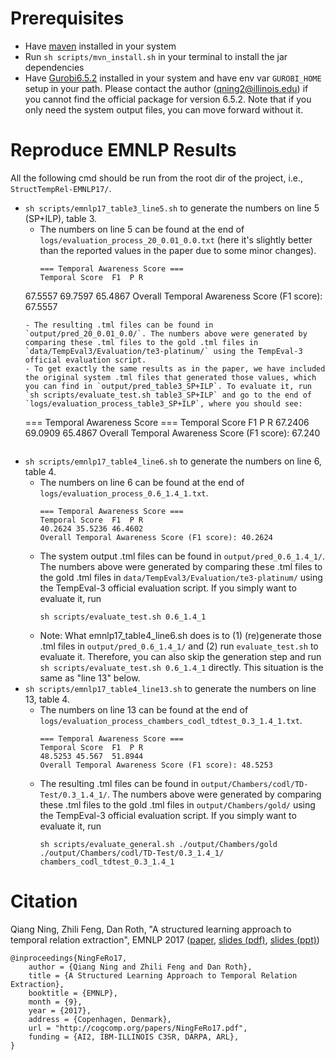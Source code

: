 # Prerequisites
- Have [maven](https://maven.apache.org/install.html) installed in your system
- Run `sh scripts/mvn_install.sh` in your terminal to install the jar dependencies
- Have [Gurobi6.5.2](http://www.gurobi.com/downloads/gurobi-optimizer) installed in your system and have env var `GUROBI_HOME` setup in your path. Please contact the author (qning2@illinois.edu) if you cannot find the official package for version 6.5.2. Note that if you only need the system output files, you can move forward without it.

# Reproduce EMNLP Results
All the following cmd should be run from the root dir of the project, i.e., `StructTempRel-EMNLP17/`.
- `sh scripts/emnlp17_table3_line5.sh` to generate the numbers on line 5 (SP+ILP), table 3.
  - The numbers on line 5 can be found at the end of `logs/evaluation_process_20_0.01_0.0.txt` (here it's slightly better than the reported values in the paper due to some minor changes).
    ```
    === Temporal Awareness Score ===
    Temporal Score  F1  P R
  67.5557 69.7597 65.4867 
    Overall Temporal Awareness Score (F1 score): 67.5557
    ```
  - The resulting .tml files can be found in `output/pred_20_0.01_0.0/`. The numbers above were generated by comparing these .tml files to the gold .tml files in `data/TempEval3/Evaluation/te3-platinum/` using the TempEval-3 official evaluation script.
  - To get exactly the same results as in the paper, we have included the original system .tml files that generated those values, which you can find in `output/pred_table3_SP+ILP`. To evaluate it, run `sh scripts/evaluate_test.sh table3_SP+ILP` and go to the end of `logs/evaluation_process_table3_SP+ILP`, where you should see:
    ```
    === Temporal Awareness Score ===
    Temporal Score  F1  P R
    67.2406 69.0909 65.4867 
    Overall Temporal Awareness Score (F1 score): 67.240
    ```
- `sh scripts/emnlp17_table4_line6.sh` to generate the numbers on line 6, table 4.
  - The numbers on line 6 can be found at the end of `logs/evaluation_process_0.6_1.4_1.txt`.
    ```
    === Temporal Awareness Score ===
    Temporal Score  F1  P R
    40.2624 35.5236 46.4602 
    Overall Temporal Awareness Score (F1 score): 40.2624
    ```
  - The system output .tml files can be found in `output/pred_0.6_1.4_1/`. The numbers above were generated by comparing these .tml files to the gold .tml files in `data/TempEval3/Evaluation/te3-platinum/` using the TempEval-3 official evaluation script. If you simply want to evaluate it, run
    ```
    sh scripts/evaluate_test.sh 0.6_1.4_1
    ```
  - Note: What emnlp17_table4_line6.sh does is to (1) (re)generate those .tml files in `output/pred_0.6_1.4_1/` and (2) run `evaluate_test.sh` to evaluate it. Therefore, you can also skip the generation step and run `sh scripts/evaluate_test.sh 0.6_1.4_1` directly. This situation is the same as "line 13" below.
- `sh scripts/emnlp17_table4_line13.sh` to generate the numbers on line 13, table 4.
  - The numbers on line 13 can be found at the end of `logs/evaluation_process_chambers_codl_tdtest_0.3_1.4_1.txt`.
    ```
    === Temporal Awareness Score ===
    Temporal Score  F1  P R
    48.5253 45.567  51.8944 
    Overall Temporal Awareness Score (F1 score): 48.5253
    ```
  - The resulting .tml files can be found in `output/Chambers/codl/TD-Test/0.3_1.4_1/`. The numbers above were generated by comparing these .tml files to the gold .tml files in `output/Chambers/gold/` using the TempEval-3 official evaluation script. If you simply want to evaluate it, run
    ```
    sh scripts/evaluate_general.sh ./output/Chambers/gold ./output/Chambers/codl/TD-Test/0.3_1.4_1/ chambers_codl_tdtest_0.3_1.4_1
    ```
# Citation
Qiang Ning, Zhili Feng, Dan Roth, "A structured learning approach to temporal relation extraction", EMNLP 2017 ([paper](http://cogcomp.org/papers/NingFeRo17.pdf), [slides (pdf)](http://qning2.web.engr.illinois.edu/papers/EMNLP-17-presentation-final.pdf), [slides (ppt)](http://cogcomp.org/files/presentations/EMNLP-17-presentation-final.pptx))

```
@inproceedings{NingFeRo17,
    author = {Qiang Ning and Zhili Feng and Dan Roth},
    title = {A Structured Learning Approach to Temporal Relation Extraction},
    booktitle = {EMNLP},
    month = {9},
    year = {2017},
    address = {Copenhagen, Denmark},
    url = "http://cogcomp.org/papers/NingFeRo17.pdf",
    funding = {AI2, IBM-ILLINOIS C3SR, DARPA, ARL},
}
```
